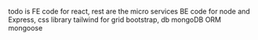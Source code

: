 todo is FE code for react,
rest are the micro services BE code for node and Express,
css library tailwind for grid bootstrap,
db mongoDB ORM mongoose
